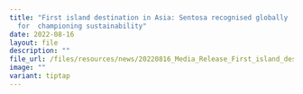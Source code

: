 ```yaml
---
title: "First island destination in Asia: Sentosa recognised globally
  for  championing sustainability"
date: 2022-08-16
layout: file
description: ""
file_url: /files/resources/news/20220816_Media_Release_First_island_destination_in_Asia___Sentosa_recognised_globally_for_championing_sustainability_updated.pdf
image: ""
variant: tiptap
---
```

